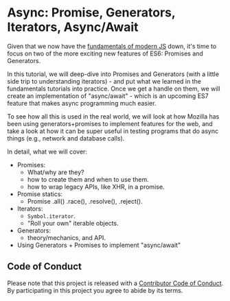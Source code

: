 # Async: Promise, Generators, Iterators, Async/Await
Given that we now have the [fundamentals of modern JS](https://github.com/JSWorkshops/fundamentals) down, it's time to focus on two of the more exciting new features of ES6: Promises and Generators.

In this tutorial, we will deep-dive into Promises and Generators (with a little side trip to understanding iterators) - and put what we learned in the fundamentals tutorials into practice. Once we get a handle on them, we will create an implementation of "async/await" - which is an upcoming ES7 feature that makes async programming much easier.

To see how all this is used in the real world, we will look at how Mozilla has been using generators+promises to implement features for the web, and take a look at how it can be super useful in testing programs that do async things (e.g., network and database calls).

In detail, what we will cover:

* Promises:
  * What/why are they?
  * how to create them and when to use them.
  * how to wrap legacy APIs, like XHR, in a promise.
* Promise statics:
  * Promise .all() .race(), .resolve(), .reject().
* Iterators:
  * `Symbol.iterator`.
  * "Roll your own" iterable objects.
* Generators:
  * theory/mechanics, and API.
* Using Generators + Promises to implement "async/await"

## Code of Conduct
Please note that this project is released with a [Contributor Code of Conduct](CODE_OF_CONDUCT.md). By participating in this project you agree to abide by its terms.
